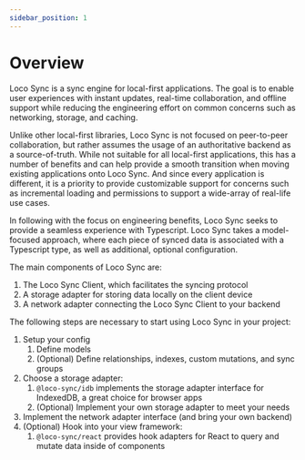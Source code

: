 ```yaml
---
sidebar_position: 1
---
```


# Overview

Loco Sync is a sync engine for local-first applications. The goal is to enable user experiences with instant updates, real-time collaboration, and offline support while reducing the engineering effort on common concerns such as networking, storage, and caching.

Unlike other local-first libraries, Loco Sync is not focused on peer-to-peer collaboration, but rather assumes the usage of an authoritative backend as a source-of-truth. While not suitable for all local-first applications, this has a number of benefits and can help provide a smooth transition when moving existing applications onto Loco Sync. And since every application is different, it is a priority to provide customizable support for concerns such as incremental loading and permissions to support a wide-array of real-life use cases.

In following with the focus on engineering benefits, Loco Sync seeks to provide a seamless experience with Typescript. Loco Sync takes a model-focused approach, where each piece of synced data is associated with a Typescript type, as well as additional, optional configuration.

The main components of Loco Sync are:

1. The Loco Sync Client, which facilitates the syncing protocol
2. A storage adapter for storing data locally on the client device
3. A network adapter connecting the Loco Sync Client to your backend

The following steps are necessary to start using Loco Sync in your project:

1. Setup your config
   1. Define models
   2. (Optional) Define relationships, indexes, custom mutations, and sync groups
2. Choose a storage adapter:
   1. `@loco-sync/idb` implements the storage adapter interface for IndexedDB, a great choice for browser apps
   2. (Optional) Implement your own storage adapter to meet your needs
3. Implement the network adapter interface (and bring your own backend)
4. (Optional) Hook into your view framework:
   1. `@loco-sync/react` provides hook adapters for React to query and mutate data inside of components
